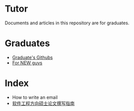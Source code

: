 # Tutor
Documents and articles in this repository are for graduates. 

# Graduates
+ [Graduate's Githubs](Students.md)
+ [For NEW guys](NewGuy.md)


# Index

+ How to write an email
+ [软件工程方向硕士论文撰写指南](How2WriteThesis.md)
